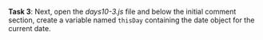 **Task 3**: Next, open the _days10-3.js_ file and below the initial comment section, create a variable named `thisDay` containing the date object for the current date.
